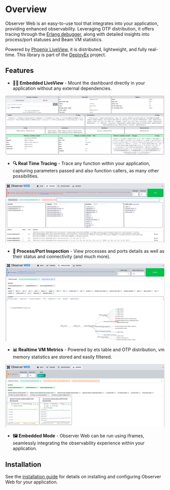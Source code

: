 # Overview

Observer Web is an easy-to-use tool that integrates into your application, providing 
enhanced observability. Leveraging OTP distribution, it offers tracing through the 
[Erlang debugger][edb], along with detailed insights into process/port statuses 
and Beam VM statistics.

Powered by [Phoenix LiveView][liv], it is distributed, lightweight, and fully real-time. This 
library is part of the [DeployEx][dye] project.

[dye]: https://github.com/thiagoesteves/deployex
[edb]: https://www.erlang.org/doc/apps/runtime_tools/dbg.html
[liv]: https://github.com/phoenixframework/phoenix_live_view

## Features

- **🐦‍🔥 Embedded LiveView** - Mount the dashboard directly in your application without any
external dependencies.

![Liveview](./static/liveview.png)

- **🔍 Real Time Tracing** - Trace any function within your application, capturing parameters passed
and also function callers, as many other possibilities.

![Observer Tracing Dashboard](./static/tracing_dash.png)

- **🔬 Process/Port Inspection** - View processes and ports details as well as their status and 
connectivity (and much more).

![Observer Application Dashboard](./static/applications_tree.png)

- **📊 Realtime VM Metrics** - Powered by ets table and OTP 
distribution, vm memory statistics are stored and easily filtered.

![Observer Metrics Dashboard](./static/metrics_dash.png)

- **🖼️ Embedded Mode** - Observer Web can be run using iframes, seamlessly integrating the 
observability experience within your application.

## Installation

See the [installation guide](installation.md) for details on installing and configuring Observer Web
for your application.
